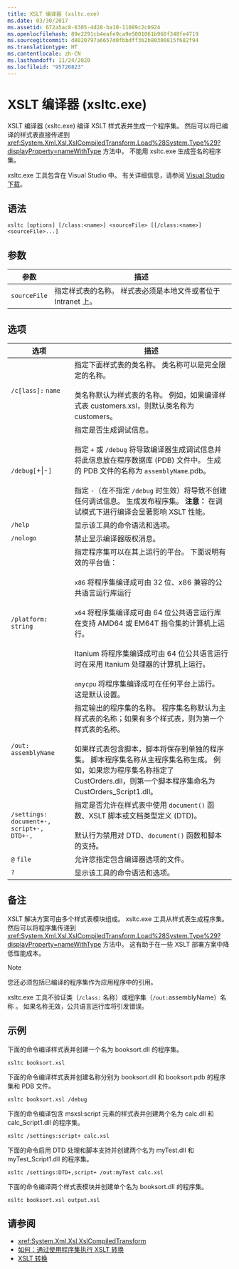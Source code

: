```yaml
---
title: XSLT 编译器 (xsltc.exe)
ms.date: 03/30/2017
ms.assetid: 672a5ac8-8305-4d28-ba10-11089c2c0924
ms.openlocfilehash: 89e2291cb4eafe9ca9e5001061b960f348fe4719
ms.sourcegitcommit: d8020797a6657d0fbbdff362b80300815f682f94
ms.translationtype: HT
ms.contentlocale: zh-CN
ms.lasthandoff: 11/24/2020
ms.locfileid: "95720823"
---
```

# <a name="xslt-compiler-xsltcexe"></a>XSLT 编译器 (xsltc.exe)

XSLT 编译器 (xsltc.exe) 编译 XSLT 样式表并生成一个程序集。 然后可以将已编译的样式表直接传递到 <xref:System.Xml.Xsl.XslCompiledTransform.Load%28System.Type%29?displayProperty=nameWithType> 方法中。 不能用 xsltc.exe 生成签名的程序集。  
  
 xsltc.exe 工具包含在 Visual Studio 中。 有关详细信息，请参阅 [Visual Studio 下载](https://aka.ms/vsdownload?utm_source=mscom&utm_campaign=msdocs)。  
  
## <a name="syntax"></a>语法  
  
```console  
xsltc [options] [/class:<name>] <sourceFile> [[/class:<name>] <sourceFile>...]  
```  
  
## <a name="argument"></a>参数  
  
|参数|描述|  
|--------------|-----------------|  
|`sourceFile`|指定样式表的名称。 样式表必须是本地文件或者位于 Intranet 上。|  
  
## <a name="options"></a>选项  
  
|选项|描述|  
|------------|-----------------|  
|`/c[lass]:` `name`|指定下面样式表的类名称。 类名称可以是完全限定的名称。<br /><br /> 类名称默认为样式表的名称。 例如，如果编译样式表 customers.xsl，则默认类名称为 customers。|  
|`/debug[`+&#124;-`]`|指定是否生成调试信息。<br /><br /> 指定 `+` 或 `/debug` 将导致编译器生成调试信息并将此信息放在程序数据库 (PDB) 文件中。 生成的 PDB 文件的名称为 `assemblyName`.pdb。<br /><br /> 指定 `-`（在不指定 `/debug` 时生效）将导致不创建任何调试信息。 生成发布程序集。 **注意：** 在调试模式下进行编译会显著影响 XSLT 性能。|  
|`/help`|显示该工具的命令语法和选项。|  
|`/nologo`|禁止显示编译器版权消息。|  
|`/platform:` `string`|指定程序集可以在其上运行的平台。 下面说明有效的平台值：<br /><br /> `x86` 将程序集编译成可由 32 位、x86 兼容的公共语言运行库运行<br /><br /> `x64` 将程序集编译成可由 64 位公共语言运行库在支持 AMD64 或 EM64T 指令集的计算机上运行。<br /><br /> Itanium 将程序集编译成可由 64 位公共语言运行时在采用 Itanium 处理器的计算机上运行。<br /><br /> `anycpu` 将程序集编译成可在任何平台上运行。 这是默认设置。|  
|`/out:` `assemblyName`|指定输出的程序集的名称。 程序集名称默认为主样式表的名称；如果有多个样式表，则为第一个样式表的名称。<br /><br /> 如果样式表包含脚本，脚本将保存到单独的程序集。 脚本程序集名称从主程序集名称生成。 例如，如果您为程序集名称指定了 CustOrders.dll，则第一个脚本程序集命名为 CustOrders_Script1.dll。|  
|`/settings:` `document+-, script+-, DTD+-,`|指定是否允许在样式表中使用 `document()` 函数、XSLT 脚本或文档类型定义 (DTD)。<br /><br /> 默认行为禁用对 DTD、`document()` 函数和脚本的支持。|  
|`@` `file`|允许您指定包含编译器选项的文件。|  
|`?`|显示该工具的命令语法和选项。|  
  
## <a name="remarks"></a>备注  

 XSLT 解决方案可由多个样式表模块组成。 xsltc.exe 工具从样式表生成程序集。 然后可以将程序集传递到 <xref:System.Xml.Xsl.XslCompiledTransform.Load%28System.Type%29?displayProperty=nameWithType> 方法中。 这有助于在一些 XSLT 部署方案中降低性能成本。  
  
> [!NOTE]
> 您还必须包括已编译的程序集作为应用程序中的引用。  
  
 xsltc.exe 工具不验证类（`/class:` 名称）或程序集（`/out:`assemblyName）名称   。 如果名称无效，公共语言运行库将引发错误。  
  
## <a name="examples"></a>示例  

 下面的命令编译样式表并创建一个名为 booksort.dll 的程序集。  
  
```console  
xsltc booksort.xsl  
```  
  
 下面的命令编译样式表并创建名称分别为 booksort.dll 和 booksort.pdb 的程序集和 PDB 文件。  
  
```console  
xsltc booksort.xsl /debug  
```  
  
 下面的命令编译包含 msxsl:script 元素的样式表并创建两个名为 calc.dll 和 calc_Script1.dll 的程序集。  
  
```console  
xsltc /settings:script+ calc.xsl  
```  
  
 下面的命令启用 DTD 处理和脚本支持并创建两个名为 myTest.dll 和 myTest_Script1.dll 的程序集。  
  
```console  
xsltc /settings:DTD+,script+ /out:myTest calc.xsl  
```  
  
 下面的命令编译两个样式表模块并创建单个名为 booksort.dll 的程序集。  
  
```console  
xsltc booksort.xsl output.xsl  
```  
  
## <a name="see-also"></a>请参阅

- <xref:System.Xml.Xsl.XslCompiledTransform>
- [如何：通过使用程序集执行 XSLT 转换](how-to-perform-an-xslt-transformation-by-using-an-assembly.md)
- [XSLT 转换](xslt-transformations.md)
